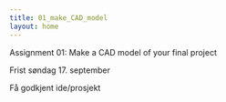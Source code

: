 ```yaml
---
title: 01_make_CAD_model
layout: home
---
```


Assignment 01: Make a CAD model of your final project

Frist søndag 17. september

Få godkjent ide/prosjekt